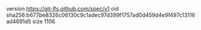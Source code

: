 version https://git-lfs.github.com/spec/v1
oid sha256:b677be8326c06130c9c1adec97d399f1757ad0d459d4e9f497c13116ad4691d5
size 1106

